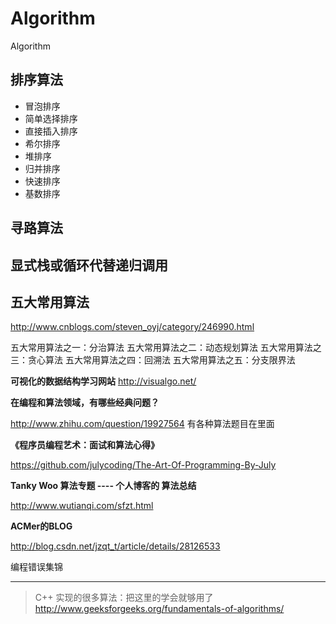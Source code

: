 # Algorithm
Algorithm


## 排序算法

* 冒泡排序
* 简单选择排序
* 直接插入排序
* 希尔排序
* 堆排序
* 归并排序
* 快速排序
* 基数排序


## 寻路算法



## 显式栈或循环代替递归调用


## 五大常用算法

http://www.cnblogs.com/steven_oyj/category/246990.html

五大常用算法之一：分治算法
五大常用算法之二：动态规划算法
五大常用算法之三：贪心算法
五大常用算法之四：回溯法
五大常用算法之五：分支限界法                                             

**可视化的数据结构学习网站**
http://visualgo.net/


**在编程和算法领域，有哪些经典问题？**

http://www.zhihu.com/question/19927564
有各种算法题目在里面



**《程序员编程艺术：面试和算法心得》**

https://github.com/julycoding/The-Art-Of-Programming-By-July


**Tanky Woo 算法专题 ---- 个人博客的 算法总结**

http://www.wutianqi.com/sfzt.html


**ACMer的BLOG**

http://blog.csdn.net/jzqt_t/article/details/28126533

编程错误集锦

***

> C++ 实现的很多算法：把这里的学会就够用了
http://www.geeksforgeeks.org/fundamentals-of-algorithms/